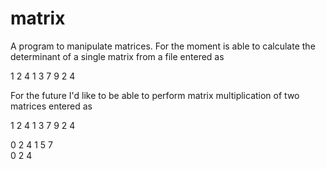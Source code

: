 # matrix
A program to manipulate matrices. For the moment is able to calculate the determinant of a single matrix from a file entered as

1 2 4
1 3 7
9 2 4 

For the future I'd like to be able to perform matrix multiplication of two matrices entered as

1 2 4
1 3 7
9 2 4 

0 2 4 
1 5 7  
0 2 4

